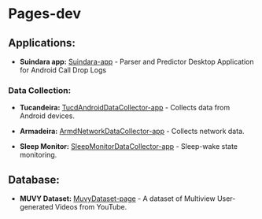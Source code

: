# Pages-dev

  

## Applications:

* **Suindara app:** [Suindara-app](https://swperfi-project.github.io/Pages-dev/Suindara-app/) - Parser and Predictor Desktop Application for Android Call Drop Logs

### Data Collection:

* **Tucandeira:** [TucdAndroidDataCollector-app](http://swperfi-project.github.io/Pages-dev/TucdAndroidDataCollector-app/) - Collects data from Android devices.

* **Armadeira:** [ArmdNetworkDataCollector-app](http://swperfi-project.github.io/Pages-dev/ArmdNetworkDataCollector-app/) - Collects network data.

* **Sleep Monitor:** [SleepMonitorDataCollector-app](https://swperfi-project.github.io/Pages-dev/SleepMonitorDataCollector-app/) - Sleep-wake state monitoring.



  

## Database:

* **MUVY Dataset:** [MuvyDataset-page](https://swperfi-project.github.io/Pages-dev/MuvyDataset-page/) - A dataset of Multiview User-generated Videos from YouTube.